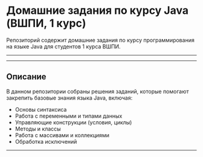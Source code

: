 # Домашние задания по курсу Java (ВШПИ, 1 курс)

Репозиторий содержит домашние задания по курсу программирования на языке Java для студентов 1 курса ВШПИ.

---

---

## Описание

В данном репозитории собраны решения заданий, которые помогают закрепить базовые знания языка Java, включая:

- Основы синтаксиса
- Работа с переменными и типами данных
- Управляющие конструкции (условия, циклы)
- Методы и классы
- Работа с массивами и коллекциями
- Обработка исключений

---
